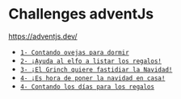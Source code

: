 
# Challenges adventJs 

<a href="https://adventjs.dev/" target="_blank">
    https://adventjs.dev/
</a>

- [`1- Contando ovejas para dormir`](docs/contandoOvejas.md)
- [`2- ¡Ayuda al elfo a listar los regalos!`](docs/ayudaAlElfo.md)
- [`3- ¡El Grinch quiere fastidiar la Navidad!`](docs/arreglarElLio.md)
- [`4- ¡Es hora de poner la navidad en casa!`](docs/arbolDeNavidad.md)
- [`4- Contando los días para los regalos`](docs/diasParaNavidad.md)